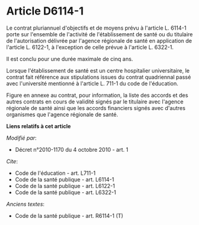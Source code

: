 # Article D6114-1

Le contrat pluriannuel d'objectifs et de moyens prévu à l'article L. 6114-1 porte sur l'ensemble de l'activité de
l'établissement de santé ou du titulaire de l'autorisation délivrée par l'agence régionale de santé en application de
l'article L. 6122-1, à l'exception de celle prévue à l'article L. 6322-1. 

Il est conclu pour une durée maximale de cinq ans. 

Lorsque l'établissement de santé est un centre hospitalier universitaire, le contrat fait référence aux stipulations issues
du contrat quadriennal passé avec l'université mentionné à l'article L. 711-1 du code de l'éducation. 

Figure en annexe au contrat, pour information, la liste des accords et des autres contrats en cours de validité signés par le
titulaire avec l'agence régionale de santé ainsi que les accords financiers signés avec d'autres organismes que l'agence
régionale de santé.

**Liens relatifs à cet article**

_Modifié par_:

  - Décret n°2010-1170 du 4 octobre 2010 - art. 1

_Cite_:

  - Code de l'éducation - art. L711-1
  - Code de la santé publique - art. L6114-1
  - Code de la santé publique - art. L6122-1
  - Code de la santé publique - art. L6322-1

_Anciens textes_:

  - Code de la santé publique - art. R6114-1 (T)

